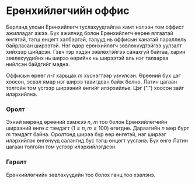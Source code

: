 Ерөнхийлөгчийн оффис
====================
Берланд улсын Ерөнхийлөгч туслахуудтайгаа хамт нэлээн том оффист ажилладаг ажээ.
Бүх ажилчид болон Ерөнхийлөгч өөрөө ялгаатай өнгөтэй, тэгш өнцөгт хэлбэртэй,
талууд нь оффисын ханатай параллель байрласан ширээтэй. Нэг өдөр ерөнхийлөгч
зөвлөхүүдтэйгээ уулзалт хийхээр шийдсэн. Гэвч тэр хэдэн зөвлөхтэйгээ санахгүй
байгаа, харин зөвлөхүүдийнх нь ширээ өөрийнх нь ширээтэй аль нэг талаараа
нийлсэн байдгийг мэднэ.

Оффисын өрөөг $n$-г харьцах $m$ хүснэгтээр үзүүлсэн. Өрөөний бүх цэг хоосон,
эсвэл ямар нэг ширээ тавигдсан байж болно. Латин цагаан толгойн том үсгээр
ширээний өнгийг илэрхийлье. Цэг (".") хоосон зайг илэрхийлнэ.


### Оролт
Эхний мөрөнд өрөөний хэмжээ $n$, $m$ тоо болон Ерөнхийлөгчийн ширээний өнгө $c$
тэмдэгт ($1 ≤ n,m ≤ 100$) өгөгднө. Дараагийн $n$ мөр бүрт $m$ тэмдэгт байна.
Оролтонд ширээ бүр өөр өнгөтэй, нэг ширээг илэрхийлэх өнгөнүүд салангид бус тэгш
өнцөгт үүсгэнэ. Бүх өнгө Латин цагаан толгойн том үсгээр илэрхийлэгдсэн.


### Гаралт
Ерөнхийлөгчийн зөвлөхүүдийн тоо болох ганц тоо хэвлэнэ.

